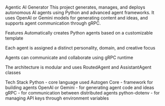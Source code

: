 Agentic AI Generator
This project generates, manages, and deploys autonomous AI agents using Python and advanced agent frameworks. It uses OpenAI or Gemini models for generating content and ideas, and supports agent communication through gRPC.

Features
Automatically creates Python agents based on a customizable template

Each agent is assigned a distinct personality, domain, and creative focus

Agents can communicate and collaborate using gRPC runtime

The architecture is modular and uses RoutedAgent and AssistantAgent classes

Tech Stack
Python - core language used
Autogen Core - framework for building agents
OpenAI or Gemini - for generating agent code and ideas
gRPC - for communication between distributed agents
python-dotenv - for managing API keys through environment variables
